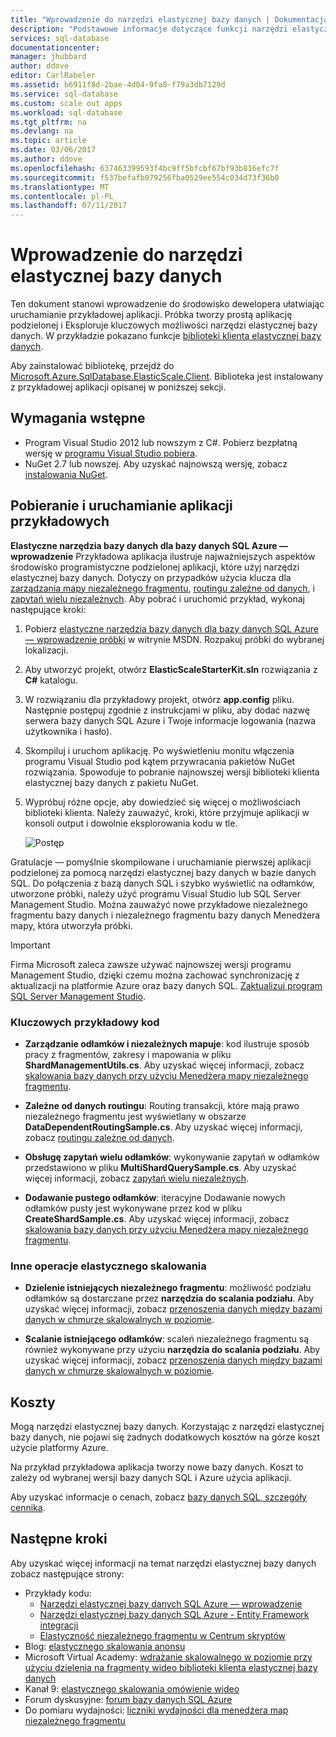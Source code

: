 ```yaml
---
title: "Wprowadzenie do narzędzi elastycznej bazy danych | Dokumentacja firmy Microsoft"
description: "Podstawowe informacje dotyczące funkcji narzędzi elastycznej bazy danych, bazy danych SQL Azure, w tym przykładowej łatwe do uruchomienia aplikacji."
services: sql-database
documentationcenter: 
manager: jhubbard
author: ddove
editor: CarlRabeler
ms.assetid: b6911f8d-2bae-4d04-9fa8-f79a3db7129d
ms.service: sql-database
ms.custom: scale out apps
ms.workload: sql-database
ms.tgt_pltfrm: na
ms.devlang: na
ms.topic: article
ms.date: 03/06/2017
ms.author: ddove
ms.openlocfilehash: 637463399593f4bc9ff5bfcbf67bf93b816efc7f
ms.sourcegitcommit: f537befafb079256fba0529ee554c034d73f36b0
ms.translationtype: MT
ms.contentlocale: pl-PL
ms.lasthandoff: 07/11/2017
---
```

# <a name="get-started-with-elastic-database-tools"></a>Wprowadzenie do narzędzi elastycznej bazy danych
Ten dokument stanowi wprowadzenie do środowisko dewelopera ułatwiając uruchamianie przykładowej aplikacji. Próbka tworzy prostą aplikację podzielonej i Eksploruje kluczowych możliwości narzędzi elastycznej bazy danych. W przykładzie pokazano funkcje [biblioteki klienta elastycznej bazy danych](sql-database-elastic-database-client-library.md).

Aby zainstalować bibliotekę, przejdź do [Microsoft.Azure.SqlDatabase.ElasticScale.Client](https://www.nuget.org/packages/Microsoft.Azure.SqlDatabase.ElasticScale.Client/). Biblioteka jest instalowany z przykładowej aplikacji opisanej w poniższej sekcji.

## <a name="prerequisites"></a>Wymagania wstępne
* Program Visual Studio 2012 lub nowszym z C#. Pobierz bezpłatną wersję w [programu Visual Studio pobiera](http://www.visualstudio.com/downloads/download-visual-studio-vs.aspx).
* NuGet 2.7 lub nowszej. Aby uzyskać najnowszą wersję, zobacz [instalowania NuGet](http://docs.nuget.org/docs/start-here/installing-nuget).

## <a name="download-and-run-the-sample-app"></a>Pobieranie i uruchamianie aplikacji przykładowych
**Elastyczne narzędzia bazy danych dla bazy danych SQL Azure — wprowadzenie** Przykładowa aplikacja ilustruje najważniejszych aspektów środowisko programistyczne podzielonej aplikacji, które użyj narzędzi elastycznej bazy danych. Dotyczy on przypadków użycia klucza dla [zarządzania mapy niezależnego fragmentu](sql-database-elastic-scale-shard-map-management.md), [routingu zależne od danych](sql-database-elastic-scale-data-dependent-routing.md), i [zapytań wielu niezależnych](sql-database-elastic-scale-multishard-querying.md). Aby pobrać i uruchomić przykład, wykonaj następujące kroki: 

1. Pobierz [elastyczne narzędzia bazy danych dla bazy danych SQL Azure — wprowadzenie próbki](https://code.msdn.microsoft.com/windowsapps/Elastic-Scale-with-Azure-a80d8dc6) w witrynie MSDN. Rozpakuj próbki do wybranej lokalizacji.

2. Aby utworzyć projekt, otwórz **ElasticScaleStarterKit.sln** rozwiązania z **C#** katalogu.

3. W rozwiązaniu dla przykładowy projekt, otwórz **app.config** pliku. Następnie postępuj zgodnie z instrukcjami w pliku, aby dodać nazwę serwera bazy danych SQL Azure i Twoje informacje logowania (nazwa użytkownika i hasło).

4. Skompiluj i uruchom aplikację. Po wyświetleniu monitu włączenia programu Visual Studio pod kątem przywracania pakietów NuGet rozwiązania. Spowoduje to pobranie najnowszej wersji biblioteki klienta elastycznej bazy danych z pakietu NuGet.

5. Wypróbuj różne opcje, aby dowiedzieć się więcej o możliwościach biblioteki klienta. Należy zauważyć, kroki, które przyjmuje aplikacji w konsoli output i dowolnie eksplorowania kodu w tle.
   
    ![Postęp][4]

Gratulacje — pomyślnie skompilowane i uruchamianie pierwszej aplikacji podzielonej za pomocą narzędzi elastycznej bazy danych w bazie danych SQL. Do połączenia z bazą danych SQL i szybko wyświetlić na odłamków, utworzone próbki, należy użyć programu Visual Studio lub SQL Server Management Studio. Można zauważyć nowe przykładowe niezależnego fragmentu bazy danych i niezależnego fragmentu bazy danych Menedżera mapy, która utworzyła próbki.

> [!IMPORTANT]
> Firma Microsoft zaleca zawsze używać najnowszej wersji programu Management Studio, dzięki czemu można zachować synchronizację z aktualizacji na platformie Azure oraz bazy danych SQL. [Zaktualizuj program SQL Server Management Studio](https://msdn.microsoft.com/library/mt238290.aspx).
> 
> 

### <a name="key-pieces-of-the-code-sample"></a>Kluczowych przykładowy kod
* **Zarządzanie odłamków i niezależnych mapuje**: kod ilustruje sposób pracy z fragmentów, zakresy i mapowania w pliku **ShardManagementUtils.cs**. Aby uzyskać więcej informacji, zobacz [skalowania bazy danych przy użyciu Menedżera mapy niezależnego fragmentu](http://go.microsoft.com/?linkid=9862595).  

* **Zależne od danych routingu**: Routing transakcji, które mają prawo niezależnego fragmentu jest wyświetlany w obszarze **DataDependentRoutingSample.cs**. Aby uzyskać więcej informacji, zobacz [routingu zależne od danych](http://go.microsoft.com/?linkid=9862596). 

* **Obsługę zapytań wielu odłamków**: wykonywanie zapytań w odłamków przedstawiono w pliku **MultiShardQuerySample.cs**. Aby uzyskać więcej informacji, zobacz [zapytań wielu niezależnych](http://go.microsoft.com/?linkid=9862597).

* **Dodawanie pustego odłamków**: iteracyjne Dodawanie nowych odłamków pusty jest wykonywane przez kod w pliku **CreateShardSample.cs**. Aby uzyskać więcej informacji, zobacz [skalowania bazy danych przy użyciu Menedżera mapy niezależnego fragmentu](http://go.microsoft.com/?linkid=9862595).

### <a name="other-elastic-scale-operations"></a>Inne operacje elastycznego skalowania
* **Dzielenie istniejących niezależnego fragmentu**: możliwość podziału odłamków są dostarczane przez **narzędzia do scalania podziału**. Aby uzyskać więcej informacji, zobacz [przenoszenia danych między bazami danych w chmurze skalowalnych w poziomie](sql-database-elastic-scale-overview-split-and-merge.md).

* **Scalanie istniejącego odłamków**: scaleń niezależnego fragmentu są również wykonywane przy użyciu **narzędzia do scalania podziału**. Aby uzyskać więcej informacji, zobacz [przenoszenia danych między bazami danych w chmurze skalowalnych w poziomie](sql-database-elastic-scale-overview-split-and-merge.md).   

## <a name="cost"></a>Koszty
Mogą narzędzi elastycznej bazy danych. Korzystając z narzędzi elastycznej bazy danych, nie pojawi się żadnych dodatkowych kosztów na górze koszt użycie platformy Azure. 

Na przykład przykładowa aplikacja tworzy nowe bazy danych. Koszt to zależy od wybranej wersji bazy danych SQL i Azure użycia aplikacji.

Aby uzyskać informacje o cenach, zobacz [bazy danych SQL, szczegóły cennika](https://azure.microsoft.com/pricing/details/sql-database/).

## <a name="next-steps"></a>Następne kroki
Aby uzyskać więcej informacji na temat narzędzi elastycznej bazy danych zobacz następujące strony:

* Przykłady kodu: 
  * [Narzędzi elastycznej bazy danych SQL Azure — wprowadzenie](http://code.msdn.microsoft.com/Elastic-Scale-with-Azure-a80d8dc6?SRC=VSIDE)
  * [Narzędzi elastycznej bazy danych SQL Azure - Entity Framework integracji](http://code.msdn.microsoft.com/Elastic-Scale-with-Azure-bae904ba?SRC=VSIDE)
  * [Elastyczność niezależnego fragmentu w Centrum skryptów](https://gallery.technet.microsoft.com/scriptcenter/Elastic-Scale-Shard-c9530cbe)
* Blog: [elastycznego skalowania anonsu](https://azure.microsoft.com/blog/2014/10/02/introducing-elastic-scale-preview-for-azure-sql-database/)
* Microsoft Virtual Academy: [wdrażanie skalowalnego w poziomie przy użyciu dzielenia na fragmenty wideo biblioteki klienta elastycznej bazy danych](https://mva.microsoft.com/training-courses/elastic-database-capabilities-with-azure-sql-db-16554?l=lWyQhF1fC_6306218965) 
* Kanał 9: [elastycznego skalowania omówienie wideo](http://channel9.msdn.com/Shows/Data-Exposed/Azure-SQL-Database-Elastic-Scale)
* Forum dyskusyjne: [forum bazy danych SQL Azure](http://social.msdn.microsoft.com/forums/azure/home?forum=ssdsgetstarted)
* Do pomiaru wydajności: [liczniki wydajności dla menedżera map niezależnego fragmentu](sql-database-elastic-database-client-library.md)

<!--Anchors-->
[The Elastic Scale Sample Application]: #The-Elastic-Scale-Sample-Application
[Download and Run the Sample App]: #Download-and-Run-the-Sample-App
[Cost]: #Cost
[Next steps]: #next-steps

<!--Image references-->
[1]: ./media/sql-database-elastic-scale-get-started/newProject.png
[2]: ./media/sql-database-elastic-scale-get-started/click-online.png
[3]: ./media/sql-database-elastic-scale-get-started/click-CSharp.png
[4]: ./media/sql-database-elastic-scale-get-started/output2.png


